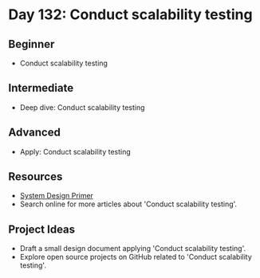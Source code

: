 # Day 132: Conduct scalability testing

## Beginner
- Conduct scalability testing

## Intermediate
- Deep dive: Conduct scalability testing

## Advanced
- Apply: Conduct scalability testing

## Resources
- [System Design Primer](https://github.com/donnemartin/system-design-primer/search?q=Conduct+scalability+testing)
- Search online for more articles about 'Conduct scalability testing'.

## Project Ideas
- Draft a small design document applying 'Conduct scalability testing'.
- Explore open source projects on GitHub related to 'Conduct scalability testing'.
